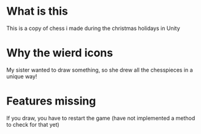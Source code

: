 # What is this
This is a copy of chess i made during the christmas holidays in Unity  

# Why the wierd icons
My sister wanted to draw something, so she drew all the chesspieces in a unique way!  

# Features missing
If you draw, you have to restart the game (have not implemented a method to check for that yet)
